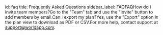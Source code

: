 id: faq
title: Frequently Asked Questions
sidebar_label: FAQFAQHow do I invite team members?Go to the "Team" tab and use the "Invite" button to add members by email.Can I export my plan?Yes, use the "Export" option in the plan view to download as PDF or CSV.For more help, contact support at support@worldapp.com.
